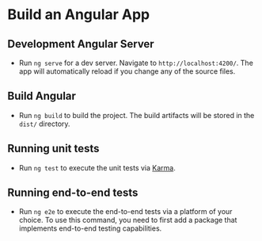 # Build an Angular App

## Development Angular Server
+ Run `ng serve` for a dev server. Navigate to `http://localhost:4200/`. The app will automatically reload if you change any of the source files.

## Build Angular
+ Run `ng build` to build the project. The build artifacts will be stored in the `dist/` directory.

## Running unit tests
+ Run `ng test` to execute the unit tests via [Karma](https://karma-runner.github.io).

## Running end-to-end tests
+ Run `ng e2e` to execute the end-to-end tests via a platform of your choice. To use this command, you need to first add a package that implements end-to-end testing capabilities.
